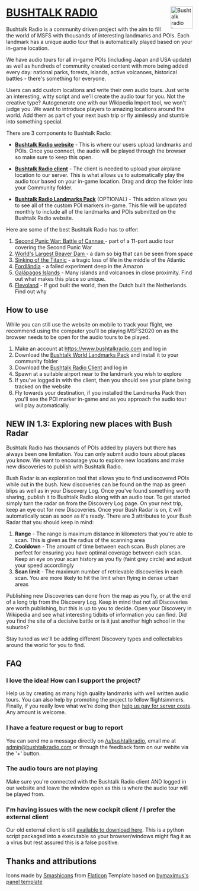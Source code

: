 <a href="https://bushtalkradio.com/">
    <img src="https://bushtalkradio.com/content/images/apple-touch-icon.png" alt="Bushtalk radio logo" title="bushtalkradio-logo" align="right" height="60" />
    <h1>BUSHTALK RADIO</h1>
</a>

Bushtalk Radio is a community driven project with the aim to fill the world of MSFS with thousands of interesting landmarks and POIs. Each landmark has a unique audio tour that is automatically played based on your in-game location.

We have audio tours for all in-game POIs (including Japan and USA update) as well as hundreds of community created content with more being added every day: national parks, forests, islands, active volcanoes, historical battles - there's something for everyone.

Users can add custom locations and write their own audio tours. Just write an interesting, witty script and we'll create the audio tour for you. Not the creative type? Autogenerate one with our Wikipedia Import tool, we won't judge you. We want to introduce players to amazing locations around the world. Add them as part of your next bush trip or fly aimlessly and stumble into something special.

There are 3 components to Bushtalk Radio:

* **[Bushtalk Radio website](https://www.bushtalkradio.com)** - This is where our users upload landmarks and POIs. Once you connect, the audio will be played through the browser so make sure to keep this open.

* **[Bushtalk Radio client](https://flightsim.to/file/7898/bushtalk-radio-client-audio-tours-from-your-cockpit)** - The client is needed to upload your airplane location to our server. This is what allows us to automatically play the audio tour based on your in-game location. Drag and drop the folder into your Community folder.

* **[Bushtalk Radio Landmarks Pack](https://flightsim.to/file/7285/bushtalk-radio-world-landmarks-pack)** (OPTIONAL) - This addon allows you to see all of the custom POI markers in-game. This file will be updated monthly to include all of the landmarks and POIs submitted on the Bushtalk Radio website.

Here are some of the best Bushtalk Radio has to offer:

1. [Second Punic War: Battle of Cannae ](https://bushtalkradio.com/?landmark=1437) - part of a 11-part audio tour covering the Second Punic War
2. [World's Largest Beaver Dam ](https://bushtalkradio.com/?landmark=1426) - a dam so big that can be seen from space
3. [Sinking of the Titanic](https://bushtalkradio.com/?landmark=1425) - a tragic loss of life in the middle of the Atlantic
4. [Fordlândia](https://bushtalkradio.com/?landmark=1220) - a failed experiment deep in the Amazon
5. [Galápagos Islands](https://bushtalkradio.com/?landmark=1397) - Many islands and volcanoes in close proximity. Find out what makes this place so unique.
6. [Flevoland](https://bushtalkradio.com/?landmark=1591) - If god built the world, then the Dutch built the Netherlands. Find out why

## How to use

While you can still use the website on mobile to track your flight, we recommend using the computer you'll be playing MSFS2020 on as the browser needs to be open for the audio tours to be played.

1. Make an account at https://www.bushtalkradio.com and log in
2. Download the [Bushtalk World Landmarks Pack](https://flightsim.to/file/7285/bushtalk-radio-world-landmarks-pack) and install it to your community folder
3. Download the [Bushtalk Radio Client](https://flightsim.to/file/7898/bushtalk-radio-client-audio-tours-from-your-cockpit) and log in
4. Spawn at a suitable airport near to the landmark you wish to explore
5. If you've logged in with the client, then you should see your plane being tracked on the website
6. Fly towards your destination, if you installed the Landmarks Pack then you'll see the POI marker in-game and as you approach the audio tour will play automatically.

## NEW IN 1.3: Exploring new places with Bush Radar

Bushtalk Radio has thousands of POIs added by players but there has always been one limitation. You can only submit audio tours about places you know. We want to encourage you to explore new locations and make new discoveries to publish with Bushtalk Radio.

Bush Radar is an exploration tool that allows you to find undiscovered POIs while out in the bush. New discoveries can be found on the map as green blips as well as in your Discovery Log. Once you've found something worth sharing, publish it to Bushtalk Radio along with an audio tour. To get started simply turn the radar on from the Discovery Log page. On your next trip, keep an eye out for new Discoveries. Once your Bush Radar is on, it will automatically scan as soon as it's ready. There are 3 attributes to your Bush Radar that you should keep in mind:

1. **Range** - The range is maximum distance in kilomoters that you're able to scan. This is given as the radius of the scanning area
2. **Cooldown** - The amount of time between each scan. Bush planes are perfect for ensuring you have optimal coverage between each scan. Keep an eye on your scan history as you fly (faint grey circle) and adjust your speed accordlingly
3. **Scan limit** - The maximum number of retrievable discoveries in each scan. You are more likely to hit the limit when flying in dense urban areas

Publishing new Discoveries can done from the map as you fly, or at the end of a long trip from the Discovery Log. Keep in mind that not all Discoveries are worth publishing, but this is up to you to decide. Open your Discovery in Wikipedia and see what interesting tidbits of information you can find. Did you find the site of a decisive battle or is it just another high school in the suburbs?

Stay tuned as we'll be adding different Discovery types and collectables around the world for you to find.

## FAQ

### I love the idea! How can I support the project?

Help us by creating as many high quality landmarks with well written audio tours. You can also help by promoting the project to fellow flightsimmers. Finally, if you really love what we're doing then [help us pay for server costs](https://www.paypal.com/donate?hosted_button_id=PNDL5HN4K4KJN). Any amount is welcome.

### I have a feature request or bug to report

You can send me a message directly on [/u/bushtalkradio](https://www.reddit.com/user/bushtalkradio), email me at admin@bushtalkradio.com or through the feedback form on our webite via the '+' button.

### The audio tours are not playing

Make sure you're connected with the Bushtalk Radio client AND logged in our website and leave the window open as this is where the audio tour will be played from.

### I'm having issues with the new cockpit client / I prefer the external client

Our old external client is still [available to download here](https://bushtalkradioclient-dist.s3.amazonaws.com/BushtalkExternalClient.zip). This is a python script packaged into a executable so your browser/windows might flag it as a virus but rest assured this is a false positive.


## Thanks and attributions

Icons made by [Smashicons](https://www.flaticon.com/authors/smashicons) from [Flaticon](https://www.flaticon.com/)
Template based on [bymaximus's panel template](https://github.com/bymaximus/msfs2020-toolbar-window-template)
